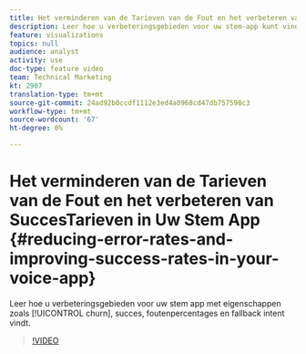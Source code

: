```yaml
---
title: Het verminderen van de Tarieven van de Fout en het verbeteren van SuccesTarieven in Uw Stem App
description: Leer hoe u verbeteringsgebieden voor uw stem-app kunt vinden met eigenschappen zoals kurn, succes, foutenpercentages en fallback intent.
feature: visualizations
topics: null
audience: analyst
activity: use
doc-type: feature video
team: Technical Marketing
kt: 2907
translation-type: tm+mt
source-git-commit: 24ad92b0ccdf1112e3ed4a0968cd47db757598c3
workflow-type: tm+mt
source-wordcount: '67'
ht-degree: 0%

---
```



# Het verminderen van de Tarieven van de Fout en het verbeteren van SuccesTarieven in Uw Stem App {#reducing-error-rates-and-improving-success-rates-in-your-voice-app}

Leer hoe u verbeteringsgebieden voor uw stem app met eigenschappen zoals [!UICONTROL churn], succes, foutenpercentages en fallback intent vindt.

>[!VIDEO](https://video.tv.adobe.com/v/27222/?quality=9)

